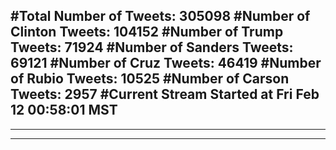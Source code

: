 #Total Number of Tweets: 305098 
#Number of Clinton Tweets: 104152
#Number of Trump Tweets: 71924
#Number of Sanders Tweets: 69121
#Number of Cruz Tweets: 46419
#Number of Rubio Tweets: 10525
#Number of Carson Tweets: 2957
#Current Stream Started at Fri Feb 12 00:58:01 MST
---
---
---
